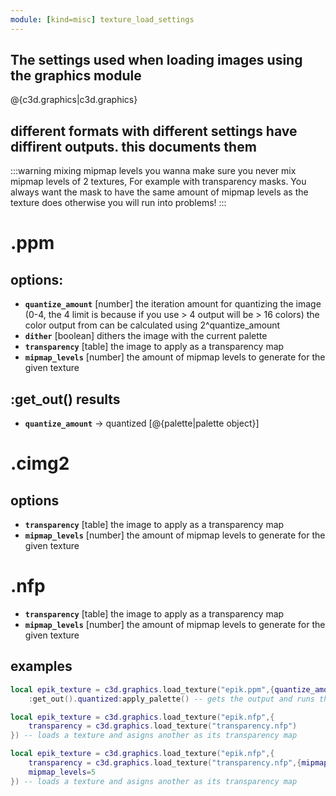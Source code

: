 ```yaml
---
module: [kind=misc] texture_load_settings
---
```


## The settings used when loading images using the graphics module
@{c3d.graphics|c3d.graphics}

##
## different formats with different settings have diffirent outputs. this documents them

:::warning mixing mipmap levels
you wanna make sure you never mix mipmap levels of 2 textures, For example with transparency masks. You always want the mask
to have the same amount of mipmap levels as the texture does otherwise you will run into problems!
:::

# .ppm
## options:
- **`quantize_amount`** [number] the iteration amount for quantizing the image (0-4, the 4 limit is because if you use > 4 output will be > 16 colors) the color output from can be calculated using 2^quantize_amount
- **`dither`**          [boolean] dithers the image with the current palette
- **`transparency`**    [table] the image to apply as a transparency map
- **`mipmap_levels`**   [number] the amount of mipmap levels to generate for the given texture

## :get_out() results
- **`quantize_amount`** -> quantized [@{palette|palette object}]

# .cimg2
## options
- **`transparency`**    [table] the image to apply as a transparency map
- **`mipmap_levels`**   [number] the amount of mipmap levels to generate for the given texture

# .nfp
- **`transparency`**    [table] the image to apply as a transparency map
- **`mipmap_levels`**   [number] the amount of mipmap levels to generate for the given texture

## examples
```lua
local epik_texture = c3d.graphics.load_texture("epik.ppm",{quantize_amount=2,dither=true}) -- loads the texture with the given settings
    :get_out().quantized:apply_palette() -- gets the output and runs the apply_palette method of the palette object
```

```lua
local epik_texture = c3d.graphics.load_texture("epik.nfp",{
    transparency = c3d.graphics.load_texture("transparency.nfp")
}) -- loads a texture and asigns another as its transparency map
```

```lua
local epik_texture = c3d.graphics.load_texture("epik.nfp",{
    transparency = c3d.graphics.load_texture("transparency.nfp",{mipmap_levels=5}),
    mipmap_levels=5
}) -- loads a texture and asigns another as its transparency map
```